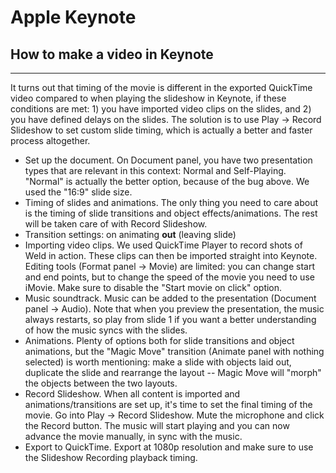 # Apple Keynote

## How to make a video in Keynote
--------------------------------------

It turns out that timing of the movie is different in the exported QuickTime video compared to when playing the slideshow in Keynote, if these conditions are met: 1) you have imported video clips on the slides, and 2) you have defined delays on the slides.
The solution is to use Play → Record Slideshow to set custom slide timing, which is actually a better and faster process altogether.

- Set up the document. On Document panel, you have two presentation types that are relevant in this context: Normal and Self-Playing. "Normal" is actually the better option, because of the bug above. We used the "16:9" slide size.
- Timing of slides and animations. The only thing you need to care about is the timing of slide transitions and object effects/animations. The rest will be taken care of with Record Slideshow.
- Transition settings: on animating **out** (leaving slide)
- Importing video clips. We used QuickTime Player to record shots of Weld in action. These clips can then be imported straight into Keynote. Editing tools (Format panel → Movie) are limited: you can change start and end points, but to change the speed of the movie you need to use iMovie. Make sure to disable the "Start movie on click" option.
- Music soundtrack. Music can be added to the presentation (Document panel → Audio). Note that when you preview the presentation, the music always restarts, so play from slide 1 if you want a better understanding of how the music syncs with the slides.
- Animations. Plenty of options both for slide transitions and object animations, but the "Magic Move" transition (Animate panel with nothing selected) is worth mentioning: make a slide with objects laid out, duplicate the slide and rearrange the layout -- Magic Move will "morph" the objects between the two layouts.
- Record Slideshow. When all content is imported and animations/transitions are set up, it's time to set the final timing of the movie. Go into Play → Record Slideshow. Mute the microphone and click the Record button. The music will start playing and you can now advance the movie manually, in sync with the music.
- Export to QuickTime. Export at 1080p resolution and make sure to use the Slideshow Recording playback timing.
